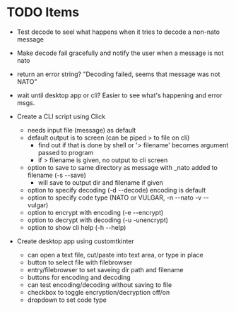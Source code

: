 # TODO Items

 - Test decode to seel what happens when it tries to decode a non-nato message
 - Make decode fail gracefully and notify the user when a message is not nato
  - return an error string? "Decoding failed, seems that message was not NATO"
 - wait until desktop app or cli? Easier to see what's happening and error msgs.

 - Create a CLI script using Click
   - needs input file (message) as default
   - default output is to screen (can be piped > to file on cli)
     - find out if that is done by shell or '> filename' becomes argument passed to program
     - if > filename is given, no output to cli screen
   - option to save to same directory as message with _nato added to filename (-s --save)
     - will save to output dir and filename if given
   - option to specify decoding (-d --decode) encoding is default
   - option to specify code type (NATO or VULGAR, -n --nato -v --vulgar)
   - option to encrypt with encoding (-e --encrypt)
   - option to decrypt with decoding (-u -unencrypt)
   - option to show cli help (-h --help)
 
 - Create desktop app using customtkinter
   - can open a text file, cut/paste into text area, or type in place
   - button to select file with filebrowser
   - entry/filebrowser to set saveing dir path and filename
   - buttons for encoding and decoding
   - can test encoding/decoding without saving to file
   - checkbox to toggle encryption/decryption off/on
   - dropdown to set code type
